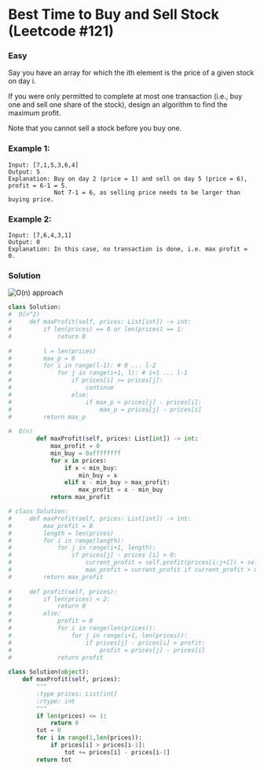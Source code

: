 Best Time to Buy and Sell Stock (Leetcode #121)
===============================
### Easy

Say you have an array for which the ith element is the price of a given stock on day i.

If you were only permitted to complete at most one transaction (i.e., buy one and sell one share of the stock), design an algorithm to find the maximum profit.

Note that you cannot sell a stock before you buy one.

### Example 1:
```
Input: [7,1,5,3,6,4]
Output: 5
Explanation: Buy on day 2 (price = 1) and sell on day 5 (price = 6), profit = 6-1 = 5.
             Not 7-1 = 6, as selling price needs to be larger than buying price.
```             
### Example 2:

```
Input: [7,6,4,3,1]
Output: 0
Explanation: In this case, no transaction is done, i.e. max profit = 0.
```

### Solution

![O(n) approach](images/image0002.png)

```python
class Solution:
#  O(n^2)
#     def maxProfit(self, prices: List[int]) -> int:
#         if len(prices) == 0 or len(prices) == 1:
#             return 0
        
#         l = len(prices)
#         max_p = 0
#         for i in range(l-1): # 0 ... l-2
#             for j in range(i+1, l): # i+1 ... l-1
#                 if prices[i] >= prices[j]:
#                     continue
#                 else:
#                     if max_p < prices[j] - prices[i]:
#                         max_p = prices[j] - prices[i]          
#         return max_p
        
#  O(n)
        def maxProfit(self, prices: List[int]) -> int:
            max_profit = 0
            min_buy = 0xffffffff
            for x in prices:
                if x < min_buy:
                    min_buy = x
                elif x - min_buy > max_profit:
                    max_profit = x - min_buy
            return max_profit
```



```python
# class Solution:
#     def maxProfit(self, prices: List[int]) -> int:
#         max_profit = 0
#         length = len(prices) 
#         for i in range(length):
#             for j in range(i+1, length):
#                 if prices[j] - prices [i] > 0:
#                     current_profit = self.profit(prices[i:j+1]) + self.profit(prices[j+1:])
#                     max_profit = current_profit if current_profit > max_profit else max_profit
#         return max_profit
        
#     def profit(self, prices):
#         if len(prices) < 2:
#             return 0
#         else:
#             profit = 0
#             for i in range(len(prices)):
#                 for j in range(i+1, len(prices)):
#                     if prices[j] - prices[i] > profit:
#                         profit = prices[j] - prices[i]
#             return profit
            
class Solution(object):
    def maxProfit(self, prices):
        """
        :type prices: List[int]
        :rtype: int
        """
        if len(prices) <= 1:
            return 0
        tot = 0
        for i in range(1,len(prices)):
            if prices[i] > prices[i-1]:
                tot += prices[i] - prices[i-1]
        return tot              
        
```
